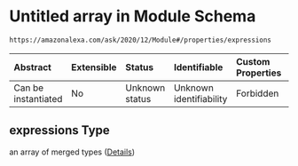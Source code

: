 # Untitled array in Module Schema

```txt
https://amazonalexa.com/ask/2020/12/Module#/properties/expressions
```



| Abstract            | Extensible | Status         | Identifiable            | Custom Properties | Additional Properties | Access Restrictions | Defined In                                                       |
| :------------------ | :--------- | :------------- | :---------------------- | :---------------- | :-------------------- | :------------------ | :--------------------------------------------------------------- |
| Can be instantiated | No         | Unknown status | Unknown identifiability | Forbidden         | Allowed               | none                | [Module.json*](../../schemas/Module.json "open original schema") |

## expressions Type

an array of merged types ([Details](module-properties-expressions-items.md))
